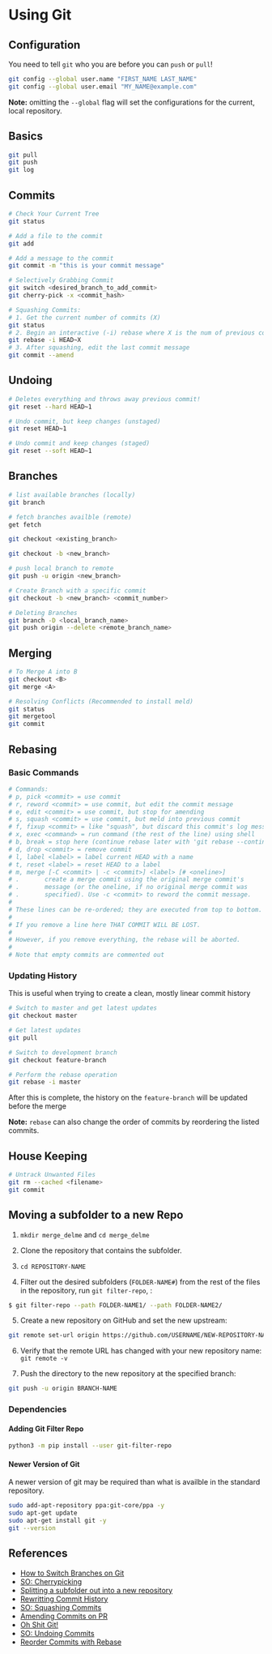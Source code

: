 # Using Git

## Configuration

You need to tell `git` who you are before you can `push` or `pull`!

```sh
git config --global user.name "FIRST_NAME LAST_NAME"
git config --global user.email "MY_NAME@example.com"
```

**Note:** omitting the `--global` flag will set the configurations for the current, local repository.

## Basics

```sh
git pull
git push
git log
```

## Commits

```sh
# Check Your Current Tree
git status

# Add a file to the commit
git add

# Add a message to the commit
git commit -m "this is your commit message"

# Selectively Grabbing Commit
git switch <desired_branch_to_add_commit>
git cherry-pick -x <commit_hash>

# Squashing Commits:
# 1. Get the current number of commits (X)
git status
# 2. Begin an interactive (-i) rebase where X is the num of previous commits to squash
git rebase -i HEAD~X
# 3. After squashing, edit the last commit message 
git commit --amend
```

## Undoing

```sh
# Deletes everything and throws away previous commit!
git reset --hard HEAD~1

# Undo commit, but keep changes (unstaged)
git reset HEAD~1

# Undo commit and keep changes (staged)
git reset --soft HEAD~1
```

## Branches

```sh
# list available branches (locally)
git branch

# fetch branches availble (remote)
get fetch

git checkout <existing_branch>

git checkout -b <new_branch>

# push local branch to remote
git push -u origin <new_branch>

# Create Branch with a specific commit
git checkout -b <new_branch> <commit_number>

# Deleting Branches
git branch -D <local_branch_name>
git push origin --delete <remote_branch_name>
```

## Merging

```sh
# To Merge A into B
git checkout <B>
git merge <A>

# Resolving Conflicts (Recommended to install meld)
git status
git mergetool
git commit
```

## Rebasing

### Basic Commands

```sh
# Commands:
# p, pick <commit> = use commit
# r, reword <commit> = use commit, but edit the commit message
# e, edit <commit> = use commit, but stop for amending
# s, squash <commit> = use commit, but meld into previous commit
# f, fixup <commit> = like "squash", but discard this commit's log message
# x, exec <command> = run command (the rest of the line) using shell
# b, break = stop here (continue rebase later with 'git rebase --continue')
# d, drop <commit> = remove commit
# l, label <label> = label current HEAD with a name
# t, reset <label> = reset HEAD to a label
# m, merge [-C <commit> | -c <commit>] <label> [# <oneline>]
# .       create a merge commit using the original merge commit's
# .       message (or the oneline, if no original merge commit was
# .       specified). Use -c <commit> to reword the commit message.
#
# These lines can be re-ordered; they are executed from top to bottom.
#
# If you remove a line here THAT COMMIT WILL BE LOST.
#
# However, if you remove everything, the rebase will be aborted.
#
# Note that empty commits are commented out
```

### Updating History

This is useful when trying to create a clean, mostly linear commit history

```sh
# Switch to master and get latest updates
git checkout master

# Get latest updates
git pull

# Switch to development branch
git checkout feature-branch

# Perform the rebase operation
git rebase -i master
```

After this is complete, the history on the `feature-branch` will be updated before the merge

**Note:** `rebase` can also change the order of commits by reordering the listed commits.

## House Keeping

```sh
# Untrack Unwanted Files
git rm --cached <filename>
git commit
```

## Moving a subfolder to a new Repo

1. `mkdir merge_delme` and `cd merge_delme`

2. Clone the repository that contains the subfolder.

3. `cd REPOSITORY-NAME`

4. Filter out the desired subfolders (`FOLDER-NAME#`) from the rest of the files in the repository, run `git filter-repo`, :

```sh
$ git filter-repo --path FOLDER-NAME1/ --path FOLDER-NAME2/
```

5. Create a new repository on GitHub and set the new upstream:

```sh
git remote set-url origin https://github.com/USERNAME/NEW-REPOSITORY-NAME.git
```

6. Verify that the remote URL has changed with your new repository name: `git remote -v`

7. Push the directory to the new repository at the specified branch:

```sh
git push -u origin BRANCH-NAME
```

### Dependencies

#### Adding Git Filter Repo

```sh
python3 -m pip install --user git-filter-repo
```

#### Newer Version of Git

A newer version of git may be required than what is availble in the standard repository.

```sh
sudo add-apt-repository ppa:git-core/ppa -y
sudo apt-get update
sudo apt-get install git -y
git --version
```

## References

- [How to Switch Branches on Git](https://devconnected.com/how-to-switch-branch-on-git/)
- [SO: Cherrypicking](https://stackoverflow.com/questions/9339429/what-does-cherry-picking-a-commit-with-git-mean)
- [Splitting a subfolder out into a new repository](https://docs.github.com/en/get-started/using-git/splitting-a-subfolder-out-into-a-new-repository)
- [Rewritting Commit History](https://www.atlassian.com/git/tutorials/rewriting-history)
- [SO: Squashing Commits](https://stackoverflow.com/questions/5189560/how-do-i-squash-my-last-n-commits-together)
- [Amending Commits on PR](https://www.burntfen.com/2015-10-30/how-to-amend-a-commit-on-a-github-pull-request)
- [Oh Shit Git!](https://ohshitgit.com/)
- [SO: Undoing Commits](https://stackoverflow.com/questions/927358/how-do-i-undo-the-most-recent-local-commits-in-git)
- [Reorder Commits with Rebase](https://gitready.com/advanced/2009/03/20/reorder-commits-with-rebase.html)
